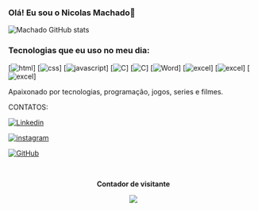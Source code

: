 

### Olá! Eu sou o Nicolas Machado👋



![Machado GitHub stats](https://github-readme-stats.vercel.app/api?username=Machad0kkj&show_icons=true&theme=tokyonight)


### Tecnologias que eu uso no meu dia:


[![html](https://img.shields.io/badge/HTML5-E34F26?style=for-the-badge&logo=html5&logoColor=white)]
[![css](https://img.shields.io/badge/CSS3-1572B6?style=for-the-badge&logo=css3&logoColor=white)]
[![javascript](https://img.shields.io/badge/JavaScript-F7DF1E?style=for-the-badge&logo=javascript&logoColor=black)]
[![C](https://img.shields.io/badge/C-00599C?style=for-the-badge&logo=c&logoColor=white)]
[![C](https://img.shields.io/badge/Node.js-43853D?style=for-the-badge&logo=node.js&logoColor=white)]
[![Word](https://img.shields.io/badge/Microsoft_Word-2B579A?style=for-the-badge&logo=microsoft-word&logoColor=white)]
[![excel](https://img.shields.io/badge/Microsoft_Excel-217346?style=for-the-badge&logo=microsoft-excel&logoColor=white)]
[![excel](https://img.shields.io/badge/Microsoft_Office-D83B01?style=for-the-badge&logo=microsoft-office&logoColor=white)]
[![excel](https://img.shields.io/badge/Microsoft_Office-D83B01?style=for-the-badge&logo=microsoft-office&logoColor=white)]


Apaixonado por tecnologias, programação, jogos, series e filmes.

CONTATOS:

[![Linkedin](https://img.shields.io/badge/LinkedIn-0077B5?style=for-the-badge&logo=linkedin&logoColor=white)](https://www.linkedin.com/in/nicolas-machado-70607a248/)

[![instagram](https://img.shields.io/badge/Instagram-E4405F?style=for-the-badge&logo=instagram&logoColor=white)](https://www.instagram.com/machad0kkj/)

[![GitHub](https://img.shields.io/badge/GitHub-100000?style=for-the-badge&logo=github&logoColor=white)](https://github.com/Machad0kkj)

<div align="center">
<br><p align="centre"><b>Contador de visitante</b></p>  
<p align="center"><img align="center" src="https://profile-counter.glitch.me/machad0kkj/count.svg" /></p> 
<br>
</div>
